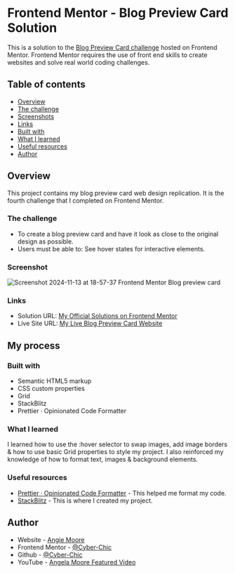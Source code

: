# Frontend Mentor - Blog Preview Card Solution

This is a solution to the [Blog Preview Card challenge](https://www.frontendmentor.io/challenges/blog-preview-card-ckPaj01IcS) hosted on Frontend Mentor.
Frontend Mentor requires the use of front end skills to create websites and solve real world coding challenges.

## Table of contents

-   [Overview](#overview)
  - [The challenge](#the-challenge)
  - [Screenshots](#screenshots)
  - [Links](#links)
  - [Built with](#built-with)
  - [What I learned](#what-i-learned)
  - [Useful resources](#useful-resources)
  - [Author](#author)


## Overview
This project contains my blog preview card web design replication.  It is the fourth challenge that I completed on Frontend Mentor.

### The challenge

- To create a blog preview card and have it look as close to the original design as possible.  
- Users must be able to: See hover states for interactive elements.


### Screenshot

![Screenshot 2024-11-13 at 18-57-37 Frontend Mentor Blog preview card](https://github.com/user-attachments/assets/7a303163-8f99-46c5-a3e5-809c1d88f0cc)

### Links

- Solution URL: [My Official Solutions on Frontend Mentor](https://www.frontendmentor.io/profile/Cyber-Chic)
- Live Site URL: [My Live Blog Preview Card Website](https://cyber-chic.github.io/blog-preview-card/)

## My process

### Built with

- Semantic HTML5 markup
- CSS custom properties
- Grid
- StackBlitz
- Prettier · Opinionated Code Formatter

### What I learned

I learned how to use the :hover selector to swap images, add image borders & how to use basic Grid properties to style my project. I also reinforced my knowledge of how to format text, images & background elements.

### Useful resources

- [Prettier · Opinionated Code Formatter](https://prettier.io/) - This helped me format my code.
- [StackBlitz](https://stackblitz.com/) - This is where I created my project.

## Author

- Website - [Angie Moore](https://linktr.ee/angie_moore)
- Frontend Mentor - [@Cyber-Chic](https://www.frontendmentor.io/profile/Cyber-Chic)
- Github - [@Cyber-Chic](https://github.com/Cyber-Chic)
- YouTube - [Angela Moore Featured Video](https://www.youtube.com/watch?v=3yS19NcRQt8&ab_channel=TBrandStudio)
